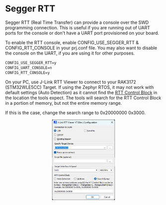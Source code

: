 # Segger RTT

Segger RTT (Real Time Transfer) can provide a console over the SWD programming connection. This is useful if you are running out of UART ports for the console or don't have a UART port provisioned on your board.

To enable the RTT console, enable CONFIG_USE_SEGGER_RTT & CONFIG_RTT_CONSOLE in your prj.conf file. You may also want to disable the console on the UART, if you are using it for other purposes.

```
CONFIG_USE_SEGGER_RTT=y
CONFIG_UART_CONSOLE=n
CONFIG_RTT_CONSOLE=y
```

On your PC, use J-Link RTT Viewer to connect to your RAK3172 (STM32WLE5CC) Target. If using the Zephyr RTOS, it may not work with default settings (Auto Detection) as it cannot find the [RTT Control Block](https://wiki.segger.com/RTT#How_RTT_works) in the location the tools expect.  The tools will search for the RTT Control Block in a portion of memory, but not the entire memory range. 

If this is the case, change the search range to 0x20000000 0x3000. 

<p align="center"><img src="https://github.com/aaron-mohtar-co/Lemon-IoT-LoRa-RAK3172/blob/main/Examples/Segger_RTT/RTT_Viewer.png" width=40% height=40%></p>



